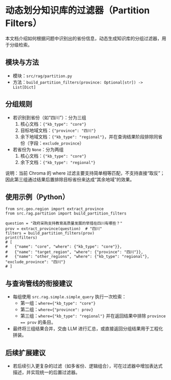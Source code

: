 # 动态划分知识库的过滤器（Partition Filters）

本文档介绍如何根据问题中识别出的省份信息，动态生成知识库的分组过滤器，用于分级检索。

## 模块与方法
- 模块：`src/rag/partition.py`
- 方法：`build_partition_filters(province: Optional[str]) -> List[Dict]`

## 分组规则
- 若识别到省份（如“四川”）：分为三组
  1. 核心文档：`{"kb_type": "core"}`
  2. 目标地域文档：`{"province": "四川"}`
  3. 余下地域文档：`{"kb_type": "regional"}`，并在查询结果阶段排除同省份（字段：`exclude_province`）
- 若省份为 `None`：分为两组
  1. 核心文档：`{"kb_type": "core"}`
  2. 余下文档：`{"kb_type": "regional"}`

说明：当前 Chroma 的 where 过滤主要支持简单相等匹配，不支持直接“取反”；因此第三组通过结果后置排除目标省份来达成“其余地域”的效果。

## 使用示例（Python）
```
from src.geo.region import extract_province
from src.rag.partition import build_partition_filters

question = "政府采购支持教育高质量发展的举措在四川有哪些？"
prov = extract_province(question)  # "四川"
filters = build_partition_filters(prov)
print(filters)
# [
#   {"name": "core", "where": {"kb_type": "core"}},
#   {"name": "target_region", "where": {"province": "四川"}},
#   {"name": "other_regions", "where": {"kb_type": "regional"}, "exclude_province": "四川"}
# ]
```

## 与查询管线的衔接建议
- 每组使用 `src.rag.simple.simple_query` 执行一次检索：
  - 第一组：`where={"kb_type": "core"}`
  - 第二组：`where={"province": prov}`
  - 第三组：`where={"kb_type": "regional"}` 并在返回结果中排除 `province == prov` 的条目。
- 最终将三组结果合并，交由 LLM 进行汇总，或直接返回分组结果用于工程化拼装。

## 后续扩展建议
- 若后续引入更复杂的过滤（如多省份、逻辑组合），可在过滤器中增加表达式描述，并实现统一的后置过滤器。